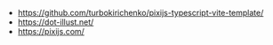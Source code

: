 - https://github.com/turbokirichenko/pixijs-typescript-vite-template/
- https://dot-illust.net/
- https://pixijs.com/
